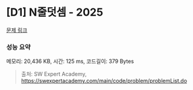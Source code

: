 # [D1] N줄덧셈 - 2025 

[문제 링크](https://swexpertacademy.com/main/code/problem/problemDetail.do?contestProbId=AV5QFZtaAscDFAUq) 

### 성능 요약

메모리: 20,436 KB, 시간: 125 ms, 코드길이: 379 Bytes



> 출처: SW Expert Academy, https://swexpertacademy.com/main/code/problem/problemList.do